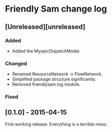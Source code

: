 # Friendly Sam change log

## [Unreleased][unreleased]
### Added
- Added the MyopicDispatchModel.

### Changed
- Renamed ResourceNetwork -> FlowNetwork.
- Simplified package structure significantly.
- Removed friendlysam.log module.


### Fixed


## [0.1.0] - 2015-04-15

First working release. Everything is a terrible mess.
